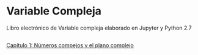 # Variable Compleja
Libro electrónico de Variable compleja elaborado en Jupyter y Python 2.7  
##
<dl>
 <a href="http://nbviewer.jupyter.org/github/rafneta/VariableCompleja/blob/master/Cap1_Numeros_Complejos.ipynb" target="blank_"> Capítulo 1: Números compejos y el plano complejo </a>
 </dl>


 
